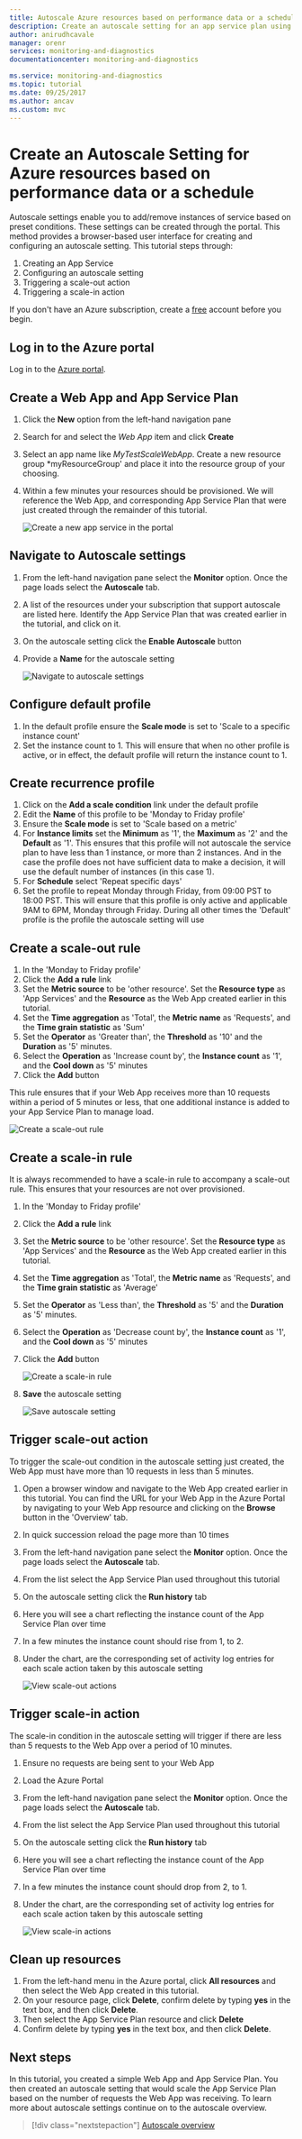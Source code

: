 ```yaml
---
title: Autoscale Azure resources based on performance data or a schedule | Microsoft Docs
description: Create an autoscale setting for an app service plan using metric data and a schedule
author: anirudhcavale
manager: orenr
services: monitoring-and-diagnostics
documentationcenter: monitoring-and-diagnostics

ms.service: monitoring-and-diagnostics
ms.topic: tutorial
ms.date: 09/25/2017
ms.author: ancav
ms.custom: mvc
---
```


# Create an Autoscale Setting for  Azure resources based on performance data or a schedule

Autoscale settings enable you to add/remove instances of service based on preset conditions. These settings can be created through the portal. This method provides a browser-based user interface for creating and configuring an autoscale setting. This tutorial steps through:

1. Creating an App Service
2. Configuring an autoscale setting
3. Triggering a scale-out action
4. Triggering a scale-in action

If you don't have an Azure subscription, create a [free](https://azure.microsoft.com/free/) account before you begin.

## Log in to the Azure portal

Log in to the [Azure portal](https://portal.azure.com/).

## Create a Web App and App Service Plan
1. Click the **New** option from the left-hand navigation pane
2. Search for and select the *Web App* item and click **Create**
3. Select an app name like *MyTestScaleWebApp*. Create a new resource group *myResourceGroup' and place it into the resource group of your choosing.
4. Within a few minutes your resources should be provisioned. We will reference the Web App, and corresponding App Service Plan that were just created through the remainder of this tutorial.

    ![Create a new app service in the portal](./media/monitor-tutorial-autoscale-performance-schedule/Web-App-Create.png)

## Navigate to Autoscale settings
1. From the left-hand navigation pane select the **Monitor** option. Once the page loads select the **Autoscale** tab.
2. A list of the resources under your subscription that support autoscale are listed here. Identify the App Service Plan that was created earlier in the tutorial, and click on it.
3. On the autoscale setting click the **Enable Autoscale** button
4. Provide a **Name** for the autoscale setting

    ![Navigate to autoscale settings](./media/monitor-tutorial-autoscale-performance-schedule/monitor-blade-autoscale.png)

## Configure default profile
1. In the default profile ensure the **Scale mode** is set to 'Scale to a specific instance count'
2. Set the instance count to 1. This will ensure that when no other profile is active, or in effect, the default profile will return the instance count to 1.

## Create recurrence profile
1. Click on the **Add a scale condition** link under the default profile
2. Edit the **Name** of this profile to be 'Monday to Friday profile'
3. Ensure the **Scale mode** is set to 'Scale based on a metric'
4. For **Instance limits** set the **Minimum** as '1', the **Maximum** as '2' and the **Default** as '1'. This ensures that this profile will not autoscale the service plan to have less than 1 instance, or more than 2 instances. And in the case the profile does not have sufficient data to make a decision, it will use the default number of instances (in this case 1).
5. For **Schedule** select 'Repeat specific days'
6. Set the profile to repeat Monday through Friday, from 09:00 PST to 18:00 PST. This will ensure that this profile is only active and applicable 9AM to 6PM, Monday through Friday. During all other times the 'Default' profile is the profile the autoscale setting will use

## Create a scale-out rule
1. In the 'Monday to Friday profile'
2. Click the **Add a rule** link
3. Set the **Metric source** to be 'other resource'. Set the **Resource type** as 'App Services' and the **Resource** as the Web App created earlier in this tutorial.
4. Set the **Time aggregation** as 'Total', the **Metric name** as 'Requests', and the **Time grain statistic** as 'Sum'
5. Set the **Operator** as 'Greater than', the **Threshold** as '10' and the **Duration** as '5' minutes.
6. Select the **Operation** as 'Increase count by', the **Instance count** as '1', and the **Cool down** as '5' minutes
7. Click the **Add** button

This rule ensures that if your Web App receives more than 10 requests within a period of 5 minutes or less, that one additional instance is added to your App Service Plan to manage load.

   ![Create a scale-out rule](./media/monitor-tutorial-autoscale-performance-schedule/Scale-Out-Rule.jpg)

## Create a scale-in rule
It is always recommended to have a scale-in rule to accompany a scale-out rule. This ensures that your resources are not over provisioned.
1. In the 'Monday to Friday profile'
2. Click the **Add a rule** link
3. Set the **Metric source** to be 'other resource'. Set the **Resource type** as 'App Services' and the **Resource** as the Web App created earlier in this tutorial.
4. Set the **Time aggregation** as 'Total', the **Metric name** as 'Requests', and the **Time grain statistic** as 'Average'
5. Set the **Operator** as 'Less than', the **Threshold** as '5' and the **Duration** as '5' minutes.
6. Select the **Operation** as 'Decrease count by', the **Instance count** as '1', and the **Cool down** as '5' minutes
7. Click the **Add** button

    ![Create a scale-in rule](./media/monitor-tutorial-autoscale-performance-schedule/Scale-In-Rule.jpg)

8. **Save** the autoscale setting

    ![Save autoscale setting](./media/monitor-tutorial-autoscale-performance-schedule/Autoscale-Setting-Save.jpg)

## Trigger scale-out action
To trigger the scale-out condition in the autoscale setting just created, the Web App must have more than 10 requests in less than 5 minutes.
1. Open a browser window and navigate to the Web App created earlier in this tutorial. You can find the URL for your Web App in the Azure Portal by navigating to your Web App resource and clicking on the **Browse** button in the 'Overview' tab.
2. In quick succession reload the page more than 10 times
3. From the left-hand navigation pane select the **Monitor** option. Once the page loads select the **Autoscale** tab.
4. From the list select the App Service Plan used throughout this tutorial
5. On the autoscale setting click the **Run history** tab
6. Here you will see a chart reflecting the instance count of the App Service Plan over time
7. In a few minutes the instance count should rise from 1, to 2.
8. Under the chart, are the corresponding set of activity log entries for each scale action taken by this autoscale setting

    ![View scale-out actions](./media/monitor-tutorial-autoscale-performance-schedule/Scale-Out-Chart.jpg)

## Trigger scale-in action
The scale-in condition in the autoscale setting will trigger if there are less than 5 requests to the Web App over a period of 10 minutes.
1. Ensure no requests are being sent to your Web App
2. Load the Azure Portal
3. From the left-hand navigation pane select the **Monitor** option. Once the page loads select the **Autoscale** tab.
4. From the list select the App Service Plan used throughout this tutorial
5. On the autoscale setting click the **Run history** tab
6. Here you will see a chart reflecting the instance count of the App Service Plan over time
7. In a few minutes the instance count should drop from 2, to 1.
8. Under the chart, are the corresponding set of activity log entries for each scale action taken by this autoscale setting

    ![View scale-in actions](./media/monitor-tutorial-autoscale-performance-schedule/Scale-In-Chart.jpg)

## Clean up resources
1. From the left-hand menu in the Azure portal, click **All resources** and then select the Web App created in this tutorial.
2. On your resource page, click **Delete**, confirm delete by typing **yes** in the text box, and then click **Delete**.
3. Then select the App Service Plan resource and click **Delete**
4. Confirm delete by typing **yes** in the text box, and then click **Delete**.

## Next steps

In this tutorial, you created a simple Web App and App Service Plan. You then created an autoscale setting that would scale the App Service Plan based on the number of requests the Web App was receiving. To learn more about autoscale settings continue on to the autoscale overview.

> [!div class="nextstepaction"]
> [Autoscale overview](./monitoring-overview-autoscale.md)
